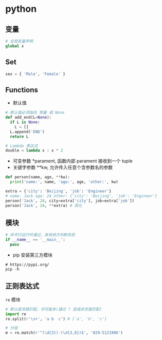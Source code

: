 # python

## 变量

```py
# 全局变量声明
global x
```

## Set

```py
sex = { 'Male', 'Female' }
```

## Functions

- 默认值

```python
# 默认值必须指向 常量 或 None
def add_end(L=None):
  if L is None:
    L = []
  L.append('END')
  return L

# Lambda 表达式
double = lambda x : x * 2
```

- 可变参数 \*parament, 函数内部 parament 接收到一个 tuple
- 关键字参数 \*\*kw, 允许传入任意个含参数名的参数

```python
def person(name, age, **kw):
  print('name:', name, 'age:', age, 'other:', kw)

extra = {'city': 'Beijing', 'job': 'Engineer'}
# name: Jack age: 24 other: {'city': 'Beijing', 'job': 'Engineer'}
person('Jack', 24, city=extra['city'], job=extra['job'])
person('Jack', 24, **extra) # 简化
```

## 模块

```python
# 命令行运行时通过，其他地方判断失败
if __name__ == '__main__':
  pass
```

- pip 安装第三方模块

```shell
# https://pypi.org/
pip -h
```

## 正则表达式

`re` 模块

```python
# 默认是贪婪匹配，尽可能多(通过 ? 变成非贪婪匹配)
import re
re.split(r'\s+', 'a b  c') # ['a', 'b', 'c']

# 分组
m = re.match(r'^(\d{3})-(\d{3,8})$', '029-5121986')
```
